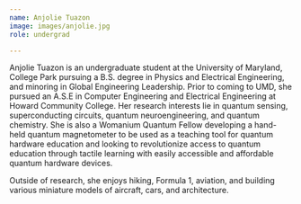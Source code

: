 ```yaml
---
name: Anjolie Tuazon
image: images/anjolie.jpg
role: undergrad

---
```


Anjolie Tuazon is an undergraduate student at the University of Maryland, College Park pursuing a B.S. degree in Physics and Electrical Engineering, and minoring in Global Engineering Leadership. Prior to coming to UMD, she pursued an A.S.E in Computer Engineering and Electrical Engineering at Howard Community College. Her research interests lie in quantum sensing, superconducting circuits, quantum neuroengineering, and quantum chemistry. She is also a Womanium Quantum Fellow developing a hand-held quantum magnetometer to be used as a teaching tool for quantum hardware education and looking to revolutionize access to quantum education through tactile learning with easily accessible and affordable quantum hardware devices.

Outside of research, she enjoys hiking, Formula 1, aviation, and building various miniature models of aircraft, cars, and architecture.
